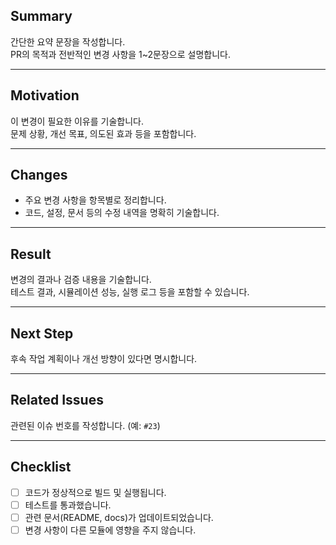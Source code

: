 ## Summary
간단한 요약 문장을 작성합니다.  
PR의 목적과 전반적인 변경 사항을 1~2문장으로 설명합니다.

---

## Motivation
이 변경이 필요한 이유를 기술합니다.  
문제 상황, 개선 목표, 의도된 효과 등을 포함합니다.

---

## Changes
- 주요 변경 사항을 항목별로 정리합니다.
- 코드, 설정, 문서 등의 수정 내역을 명확히 기술합니다.

---

## Result
변경의 결과나 검증 내용을 기술합니다.  
테스트 결과, 시뮬레이션 성능, 실행 로그 등을 포함할 수 있습니다.

---

## Next Step
후속 작업 계획이나 개선 방향이 있다면 명시합니다.

---

## Related Issues
관련된 이슈 번호를 작성합니다. (예: `#23`)

---

## Checklist
- [ ] 코드가 정상적으로 빌드 및 실행됩니다.
- [ ] 테스트를 통과했습니다.
- [ ] 관련 문서(README, docs)가 업데이트되었습니다.
- [ ] 변경 사항이 다른 모듈에 영향을 주지 않습니다.